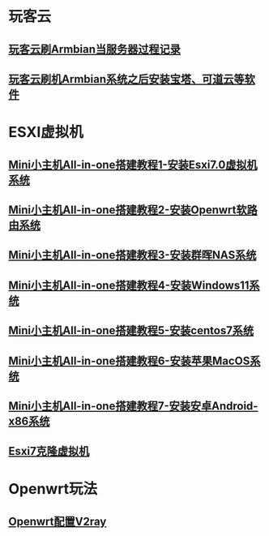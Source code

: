 # 玩客云

## [玩客云刷Armbian当服务器过程记录](玩客云刷Armbian当服务器过程记录.md)

## [玩客云刷机Armbian系统之后安装宝塔、可道云等软件](玩客云刷机Armbian系统之后安装宝塔、可道云等软件.md)



# ESXI虚拟机

## [Mini小主机All-in-one搭建教程1-安装Esxi7.0虚拟机系统](Mini小主机All-in-one搭建教程1-安装Esxi7.0虚拟机系统.md)
## [Mini小主机All-in-one搭建教程2-安装Openwrt软路由系统](Mini小主机All-in-one搭建教程2-安装Openwrt软路由系统.md)
## [Mini小主机All-in-one搭建教程3-安装群晖NAS系统](Mini小主机All-in-one搭建教程3-安装群晖NAS系统.md)
## [Mini小主机All-in-one搭建教程4-安装Windows11系统](Mini小主机All-in-one搭建教程4-安装Windows11系统.md)

## [Mini小主机All-in-one搭建教程5-安装centos7系统](Mini小主机All-in-one搭建教程5-安装centos7系统.md)

## [Mini小主机All-in-one搭建教程6-安装苹果MacOS系统](Mini小主机All-in-one搭建教程6-安装苹果MacOS系统.md)

## [Mini小主机All-in-one搭建教程7-安装安卓Android-x86系统](Mini小主机All-in-one搭建教程7-安装安卓Android-x86系统.md)

## [Esxi7克隆虚拟机](Esxi7克隆虚拟机.md)

# Openwrt玩法

## [Openwrt配置V2ray](Openwrt配置V2ray.md)





